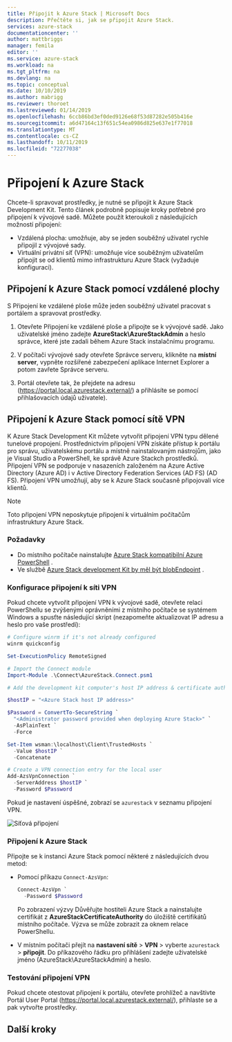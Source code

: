 ```yaml
---
title: Připojit k Azure Stack | Microsoft Docs
description: Přečtěte si, jak se připojit Azure Stack.
services: azure-stack
documentationcenter: ''
author: mattbriggs
manager: femila
editor: ''
ms.service: azure-stack
ms.workload: na
ms.tgt_pltfrm: na
ms.devlang: na
ms.topic: conceptual
ms.date: 10/10/2019
ms.author: mabrigg
ms.reviewer: thoroet
ms.lastreviewed: 01/14/2019
ms.openlocfilehash: 6ccb86bd3ef0ded9126e68f53d87282e505b416e
ms.sourcegitcommit: a6d47164c13f651c54ea0986d825e637e1f77018
ms.translationtype: MT
ms.contentlocale: cs-CZ
ms.lasthandoff: 10/11/2019
ms.locfileid: "72277038"
---
```

# <a name="connect-to-azure-stack"></a>Připojení k Azure Stack

Chcete-li spravovat prostředky, je nutné se připojit k Azure Stack Development Kit. Tento článek podrobně popisuje kroky potřebné pro připojení k vývojové sadě. Můžete použít kteroukoli z následujících možností připojení:

* Vzdálená plocha: umožňuje, aby se jeden souběžný uživatel rychle připojil z vývojové sady.
* Virtuální privátní síť (VPN): umožňuje více souběžným uživatelům připojit se od klientů mimo infrastrukturu Azure Stack (vyžaduje konfiguraci).

## <a name="connect-to-azure-stack-with-remote-desktop"></a>Připojení k Azure Stack pomocí vzdálené plochy
S Připojení ke vzdálené ploše může jeden souběžný uživatel pracovat s portálem a spravovat prostředky.

1. Otevřete Připojení ke vzdálené ploše a připojte se k vývojové sadě. Jako uživatelské jméno zadejte **AzureStack\AzureStackAdmin** a heslo správce, které jste zadali během Azure Stack instalačnímu programu.  

2. V počítači vývojové sady otevřete Správce serveru, klikněte na **místní server**, vypněte rozšířené zabezpečení aplikace Internet Explorer a potom zavřete Správce serveru.

3. Portál otevřete tak, že přejdete na adresu (https://portal.local.azurestack.external/) a přihlásíte se pomocí přihlašovacích údajů uživatele).


## <a name="connect-to-azure-stack-with-vpn"></a>Připojení k Azure Stack pomocí sítě VPN

K Azure Stack Development Kit můžete vytvořit připojení VPN typu dělené tunelové propojení. Prostřednictvím připojení VPN získáte přístup k portálu pro správu, uživatelskému portálu a místně nainstalovaným nástrojům, jako je Visual Studio a PowerShell, ke správě Azure Stackch prostředků. Připojení VPN se podporuje v nasazeních založeném na Azure Active Directory (Azure AD) i v Active Directory Federation Services (AD FS) (AD FS). Připojení VPN umožňují, aby se k Azure Stack současně připojovali více klientů. 

> [!NOTE] 
> Toto připojení VPN neposkytuje připojení k virtuálním počítačům infrastruktury Azure Stack. 

### <a name="prerequisites"></a>Požadavky

* Do místního počítače nainstalujte [Azure Stack kompatibilní Azure PowerShell](../operator/azure-stack-powershell-install.md) .  
* Ve službě [Azure Stack development Kit by měl být blobEndpoint](../operator/azure-stack-powershell-download.md) . 

### <a name="configure-vpn-connectivity"></a>Konfigurace připojení k síti VPN

Pokud chcete vytvořit připojení VPN k vývojové sadě, otevřete relaci PowerShellu se zvýšenými oprávněními z místního počítače se systémem Windows a spusťte následující skript (nezapomeňte aktualizovat IP adresu a heslo pro vaše prostředí):

```powershell 
# Configure winrm if it's not already configured
winrm quickconfig  

Set-ExecutionPolicy RemoteSigned

# Import the Connect module
Import-Module .\Connect\AzureStack.Connect.psm1 

# Add the development kit computer's host IP address & certificate authority (CA) to the list of trusted hosts. Make sure to update the IP address and password values for your environment. 

$hostIP = "<Azure Stack host IP address>"

$Password = ConvertTo-SecureString `
  "<Administrator password provided when deploying Azure Stack>" `
  -AsPlainText `
  -Force

Set-Item wsman:\localhost\Client\TrustedHosts `
  -Value $hostIP `
  -Concatenate

# Create a VPN connection entry for the local user
Add-AzsVpnConnection `
  -ServerAddress $hostIP `
  -Password $Password

```

Pokud je nastavení úspěšné, zobrazí se `azurestack` v seznamu připojení VPN.

![Síťová připojení](media/azure-stack-connect-azure-stack/image3.png)  

### <a name="connect-to-azure-stack"></a>Připojení k Azure Stack

Připojte se k instanci Azure Stack pomocí některé z následujících dvou metod:  

* Pomocí příkazu `Connect-AzsVpn`: 
    
  ```powershell
  Connect-AzsVpn `
    -Password $Password
  ```

  Po zobrazení výzvy Důvěřujte hostiteli Azure Stack a nainstalujte certifikát z **AzureStackCertificateAuthority** do úložiště certifikátů místního počítače. Výzva se může zobrazit za oknem relace PowerShellu. 

* V místním počítači přejít na **nastavení sítě** > **VPN** > vyberte `azurestack` > **připojit**. Do příkazového řádku pro přihlášení zadejte uživatelské jméno (AzureStack\AzureStackAdmin) a heslo.

### <a name="test-the-vpn-connectivity"></a>Testování připojení VPN

Pokud chcete otestovat připojení k portálu, otevřete prohlížeč a navštivte Portál User Portal (https://portal.local.azurestack.external/), přihlaste se a pak vytvořte prostředky.  

## <a name="next-steps"></a>Další kroky




